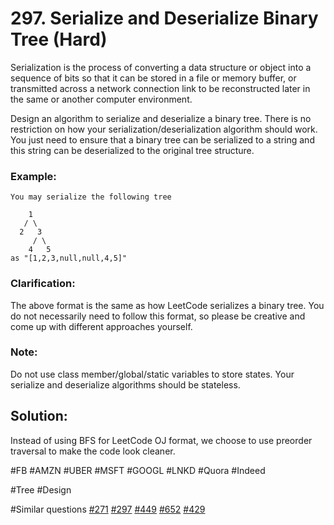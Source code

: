 # 297. Serialize and Deserialize Binary Tree (Hard)

Serialization is the process of converting a data structure or object into a sequence of bits so that it can be stored in a file or memory buffer, or transmitted across a network connection link to be reconstructed later in the same or another computer environment.

Design an algorithm to serialize and deserialize a binary tree. There is no restriction on how your serialization/deserialization algorithm should work. You just need to ensure that a binary tree can be serialized to a string and this string can be deserialized to the original tree structure.

### Example:
```
You may serialize the following tree

    1
   / \
  2   3
     / \
    4   5
as "[1,2,3,null,null,4,5]"
```
### Clarification:
The above format is the same as how LeetCode serializes a binary tree. You do not necessarily need to follow this format, so please be creative and come up with different approaches yourself.

### Note:
Do not use class member/global/static variables to store states. Your serialize and deserialize algorithms should be stateless.

## Solution:
Instead of using BFS for LeetCode OJ format, we choose to use preorder traversal to make the code look cleaner.

#FB #AMZN #UBER #MSFT #GOOGL #LNKD #Quora #Indeed

#Tree #Design

#Similar questions [#271](../p271m/README.md) [#297](../p297h/README.md) [#449](../p449m/README.md) [#652](../p652m/README.md) [#429](../p429h/README.md)
